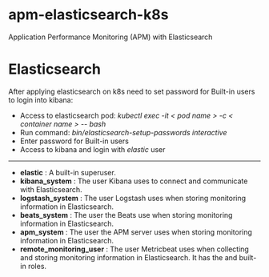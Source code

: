 # apm-elasticsearch-k8s
Application Performance Monitoring (APM) with Elasticsearch

# Elasticsearch
After applying elasticsearch on k8s need to set password for Built-in users to login into kibana:
- Access to elasticsearch pod: _kubectl exec -it < pod name > -c < container name > -- bash_
- Run command: _bin/elasticsearch-setup-passwords interactive_
- Enter password for Built-in users
- Access to kibana and login with _elastic_ user
---
- **elastic** : A built-in superuser.  
- **kibana_system** : The user Kibana uses to connect and communicate with Elasticsearch.  
- **logstash_system** : The user Logstash uses when storing monitoring information in Elasticsearch.  
- **beats_system** : The user the Beats use when storing monitoring information in Elasticsearch.  
- **apm_system** : The user the APM server uses when storing monitoring information in Elasticsearch.  
- **remote_monitoring_user** : The user Metricbeat uses when collecting and storing monitoring information in Elasticsearch. It has the and built-in roles.  